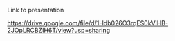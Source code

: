 Link to presentation

https://drive.google.com/file/d/1Hdb026O3rqES0kVlHB-2JOpLRCBZIH6T/view?usp=sharing

